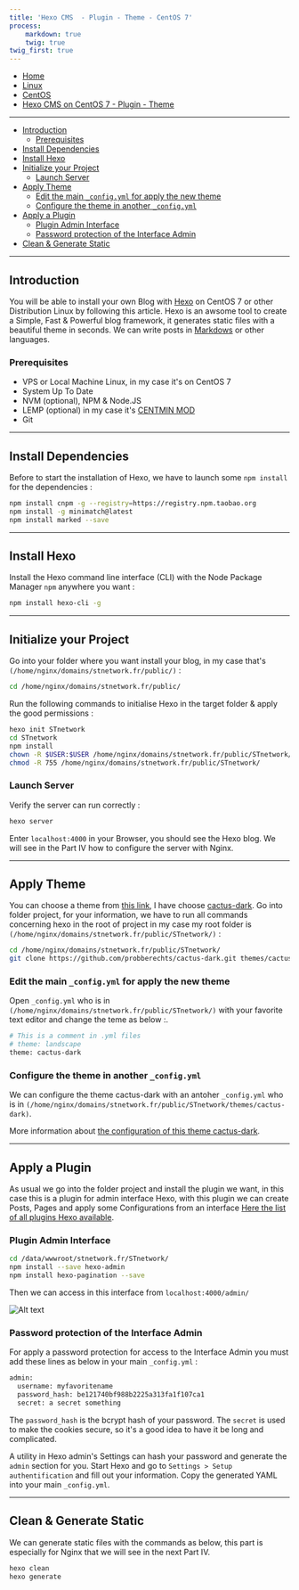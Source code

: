 ```yaml
---
title: 'Hexo CMS  - Plugin - Theme - CentOS 7'
process:
    markdown: true
    twig: true
twig_first: true
---
```


<nav class="breadcrumb is-medium" aria-label="breadcrumbs">
  <ul>
    <li><a href="/"><span class="icon is-small"><i class="fa fa-home"></i></span>Home<span></span></a></li>
    <li><a href="/linux"><span class="icon is-small"><i class="fa fa-linux"></i></span><span>Linux</span></a></li>
    <li><a href="/linux/centos"></i></span><span>CentOS</span></a></li>
    <li><a href="#"></i></span><span>Hexo CMS on CentOS 7 - Plugin - Theme</span></a></li>
  </ul>
</nav>

---

* [Introduction](/linux/centos/hexo-cms-plugin-theme-centos-7#introduction)
	* [Prerequisites](/linux/centos/hexo-cms-plugin-theme-centos-7#prerequisites)
* [Install Dependencies](/linux/centos/hexo-cms-plugin-theme-centos-7#install-dependencies)
* [Install Hexo](/linux/centos/hexo-cms-plugin-theme-centos-7#install-hexo)
* [Initialize your Project](/linux/centos/hexo-cms-plugin-theme-centos-7#initialize-your-project)
	* [Launch Server](/linux/centos/hexo-cms-plugin-theme-centos-7#launch-server)
* [Apply Theme](/linux/centos/hexo-cms-plugin-theme-centos-7#apply-theme)
	* [Edit the main `_config.yml` for apply the new theme](/linux/centos/hexo-cms-plugin-theme-centos-7#edit-the-main-_configyml-for-apply-the-new-theme)
	* [Configure the theme in another `_config.yml`](/linux/centos/hexo-cms-plugin-theme-centos-7#configure-the-theme-in-another-_configyml)
* [Apply a Plugin](/linux/centos/hexo-cms-plugin-theme-centos-7#apply-a-plugin)
    * [Plugin Admin Interface](/linux/centos/hexo-cms-plugin-theme-centos-7#plugin-admin-interface)
    * [Password protection of the Interface Admin](/linux/centos/hexo-cms-plugin-theme-centos-7#password-protection-of-the-interface-admin)
* [Clean & Generate Static](/linux/centos/hexo-cms-plugin-theme-centos-7#clean-generate-static)

----

## Introduction

You will be able to install your own Blog with [Hexo](https://hexo.io/) on CentOS 7 or other Distribution Linux by following this article.
Hexo is an awsome tool to create a Simple, Fast & Powerful blog framework, it generates static files with a beautiful theme in seconds.
We can write posts in [Markdows](http://daringfireball.net/projects/markdown/) or other languages.

### Prerequisites
* VPS or Local Machine Linux, in my case it's on CentOS 7
* System Up To Date
* NVM (optional), NPM & Node.JS
* LEMP (optional) in my case it's [CENTMIN MOD](http://centminmod.com/)
* Git

----

## Install Dependencies

Before to start the installation of Hexo, we have to launch some `npm install` for the dependencies :

``` bash
npm install cnpm -g --registry=https://registry.npm.taobao.org
npm install -g minimatch@latest
npm install marked --save
```

----

## Install Hexo

Install the Hexo command line interface (CLI) with the Node Package Manager `npm` anywhere you want :

``` bash
npm install hexo-cli -g
```

----

## Initialize your Project

Go into your folder where you want install your blog, in my case that's `(/home/nginx/domains/stnetwork.fr/public/)` :

``` bash
cd /home/nginx/domains/stnetwork.fr/public/
```

Run the following commands to initialise Hexo in the target folder & apply the good permissions :

``` bash
hexo init STnetwork
cd STnetwork
npm install
chown -R $USER:$USER /home/nginx/domains/stnetwork.fr/public/STnetwork/
chmod -R 755 /home/nginx/domains/stnetwork.fr/public/STnetwork/
```

### Launch Server

Verify the server can run correctly :

``` bash
hexo server
```

Enter `localhost:4000` in your Browser, you should see the Hexo blog.
We will see in the Part IV how to configure the server with Nginx.

----

## Apply Theme

You can choose a theme from [this link](https://hexo.io/themes/), I have choose [cactus-dark](https://github.com/probberechts/cactus-dark).
Go into folder project, for your information, we have to run all commands concerning hexo in the root of project in my case my root folder is `(/home/nginx/domains/stnetwork.fr/public/STnetwork/)`  :

``` bash
cd /home/nginx/domains/stnetwork.fr/public/STnetwork/
git clone https://github.com/probberechts/cactus-dark.git themes/cactus-dark
```


### Edit the main `_config.yml` for apply the new theme

Open `_config.yml` who is in `(/home/nginx/domains/stnetwork.fr/public/STnetwork/)` with your favorite text editor and change the teme as below :.

``` bash
# This is a comment in .yml files
# theme: landscape
theme: cactus-dark
```


### Configure the theme in another `_config.yml`

We can configure the theme cactus-dark with an antoher `_config.yml` who is in `(/home/nginx/domains/stnetwork.fr/public/STnetwork/themes/cactus-dark)`.

More information about [the configuration of this theme cactus-dark](https://github.com/probberechts/cactus-dark#configuration).

----

## Apply a Plugin

As usual we go into the folder project and install the plugin we want, in this case this is a plugin for admin interface Hexo, with this plugin we can create Posts, Pages and apply some Configurations from an interface [Here the list of all plugins Hexo available](https://hexo.io/plugins/).


### Plugin Admin Interface

``` bash
cd /data/wwwroot/stnetwork.fr/STnetwork/
npm install --save hexo-admin
npm install hexo-pagination --save
```

Then we can access in this interface from `localhost:4000/admin/`

![Alt text](https://raw.githubusercontent.com/jaredly/hexo-admin/master/docs/pasted-1.png)



### Password protection of the Interface Admin

For apply a password protection for access to the Interface Admin you must add these lines as below in your main `_config.yml` :

``` bash
admin:
  username: myfavoritename
  password_hash: be121740bf988b2225a313fa1f107ca1
  secret: a secret something
```

The `password_hash` is the bcrypt hash of your password. The `secret` is used to make the cookies secure, so it's a good idea to have it be long and complicated.

A utility in Hexo admin's Settings can hash your password and generate the `admin` section for you. Start Hexo and go to `Settings > Setup authentification` and fill out your information. Copy the generated YAML into your main `_config.yml`.

----

## Clean & Generate Static

We can generate static files with the commands as below, this part is especially for Nginx that we will see in the next Part IV.

``` bash
hexo clean
hexo generate
```
